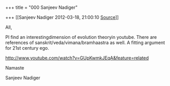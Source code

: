 +++
title = "000 Sanjeev Nadiger"

+++
[[Sanjeev Nadiger	2012-03-18, 21:00:10 [Source](https://groups.google.com/g/samskrita/c/KJV4Vfh1MCU)]]



All,

Pl find an interestingdimension of evolution theoryin youtube. There are references of sanskrit/veda/vimana/bramhaastra as well. A fitting argument for 21st century ego.



<http://www.youtube.com/watch?v=GUpKwmkJEqA&feature=related>



Namaste



Sanjeev Nadiger

